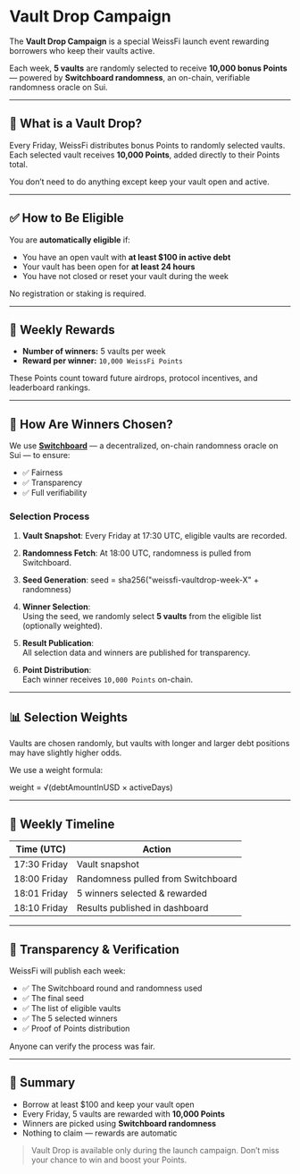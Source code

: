 # Vault Drop Campaign

The **Vault Drop Campaign** is a special WeissFi launch event rewarding borrowers who keep their vaults active.

Each week, **5 vaults** are randomly selected to receive **10,000 bonus Points** — powered by **Switchboard randomness**, an on-chain, verifiable randomness oracle on Sui.

---

## 🎁 What is a Vault Drop?

Every Friday, WeissFi distributes bonus Points to randomly selected vaults.  
Each selected vault receives **10,000 Points**, added directly to their Points total.

You don’t need to do anything except keep your vault open and active.

---

## ✅ How to Be Eligible

You are **automatically eligible** if:

- You have an open vault with **at least $100 in active debt**
- Your vault has been open for **at least 24 hours**
- You have not closed or reset your vault during the week

No registration or staking is required.

---

## 🎯 Weekly Rewards

- **Number of winners:** 5 vaults per week  
- **Reward per winner:** `10,000 WeissFi Points`

These Points count toward future airdrops, protocol incentives, and leaderboard rankings.

---

## 🔐 How Are Winners Chosen?

We use [**Switchboard**](https://switchboard.xyz) — a decentralized, on-chain randomness oracle on Sui — to ensure:

- ✅ Fairness
- ✅ Transparency
- ✅ Full verifiability

### Selection Process

1. **Vault Snapshot**: Every Friday at 17:30 UTC, eligible vaults are recorded.
2. **Randomness Fetch**: At 18:00 UTC, randomness is pulled from Switchboard.
3. **Seed Generation**: seed = sha256("weissfi-vaultdrop-week-X" + randomness)

4. **Winner Selection**:  
Using the seed, we randomly select **5 vaults** from the eligible list (optionally weighted).
5. **Result Publication**:  
All selection data and winners are published for transparency.
6. **Point Distribution**:  
Each winner receives `10,000 Points` on-chain.

---

## 📊 Selection Weights

Vaults are chosen randomly, but vaults with longer and larger debt positions may have slightly higher odds.

We use a weight formula:

weight = √(debtAmountInUSD × activeDays)


---

## 📅 Weekly Timeline

| Time (UTC)   | Action                             |
|--------------|------------------------------------|
| 17:30 Friday | Vault snapshot                     |
| 18:00 Friday | Randomness pulled from Switchboard |
| 18:01 Friday | 5 winners selected & rewarded      |
| 18:10 Friday | Results published in dashboard     |

---

## 📣 Transparency & Verification

WeissFi will publish each week:

- ✅ The Switchboard round and randomness used
- ✅ The final seed
- ✅ The list of eligible vaults
- ✅ The 5 selected winners
- ✅ Proof of Points distribution

Anyone can verify the process was fair.

---

## 🧠 Summary

- Borrow at least $100 and keep your vault open
- Every Friday, 5 vaults are rewarded with **10,000 Points**
- Winners are picked using **Switchboard randomness**
- Nothing to claim — rewards are automatic

> Vault Drop is available only during the launch campaign. Don’t miss your chance to win and boost your Points.